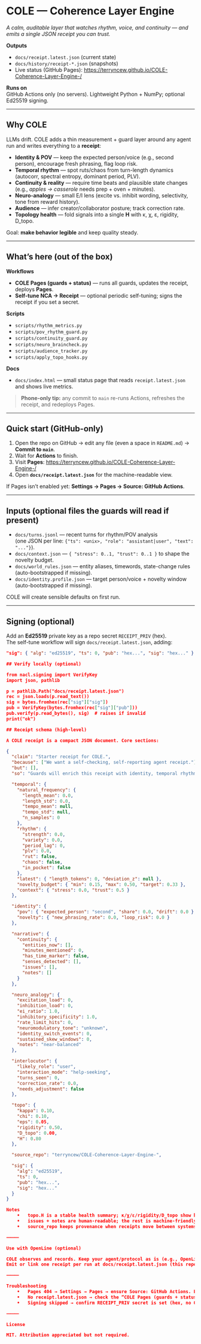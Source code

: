 # COLE — Coherence Layer Engine

_A calm, auditable layer that watches rhythm, voice, and continuity — and emits a single JSON receipt you can trust._

**Outputs**
- `docs/receipt.latest.json` (current state)
- `docs/history/receipt-*.json` (snapshots)
- Live status (GitHub Pages): https://terryncew.github.io/COLE-Coherence-Layer-Engine-/

**Runs on**  
GitHub Actions only (no servers). Lightweight Python + NumPy; optional Ed25519 signing.

---

## Why COLE

LLMs drift. COLE adds a thin measurement + guard layer around any agent run and writes everything to a **receipt**:

- **Identity & POV** — keep the expected person/voice (e.g., second person), encourage fresh phrasing, flag loop risk.
- **Temporal rhythm** — spot ruts/chaos from turn-length dynamics (autocorr, spectral entropy, dominant period, PLV).
- **Continuity & reality** — require time beats and plausible state changes (e.g., _apples → casserole_ needs prep + oven + minutes).
- **Neuro-analogy** — small E/I lens (excite vs. inhibit wording, selectivity, tone from reward history).
- **Audience** — infer creator/collaborator posture; track correction rate.
- **Topology health** — fold signals into a single **H** with κ, χ, ε, rigidity, D_topo.

Goal: **make behavior legible** and keep quality steady.

---

## What’s here (out of the box)

**Workflows**
- **COLE Pages (guards + status)** — runs all guards, updates the receipt, deploys **Pages**.
- **Self-tune NCA → Receipt** — optional periodic self-tuning; signs the receipt if you set a secret.

**Scripts**
- `scripts/rhythm_metrics.py`
- `scripts/pov_rhythm_guard.py`
- `scripts/continuity_guard.py`
- `scripts/neuro_braincheck.py`
- `scripts/audience_tracker.py`
- `scripts/apply_topo_hooks.py`

**Docs**
- `docs/index.html` — small status page that reads `receipt.latest.json` and shows live metrics.

> **Phone-only tip:** any commit to `main` re-runs Actions, refreshes the receipt, and redeploys Pages.

---

## Quick start (GitHub-only)

1. Open the repo on GitHub → edit any file (even a space in `README.md`) → **Commit to `main`**.  
2. Wait for **Actions** to finish.  
3. Visit **Pages**: https://terryncew.github.io/COLE-Coherence-Layer-Engine-/  
4. Open **`docs/receipt.latest.json`** for the machine-readable view.

If Pages isn’t enabled yet: **Settings → Pages → Source: GitHub Actions**.

---

## Inputs (optional files the guards will read if present)

- `docs/turns.jsonl` — recent turns for rhythm/POV analysis  
  (one JSON per line: `{"ts": <unix>, "role": "assistant|user", "text": "..."}`).
- `docs/context.json` — `{ "stress": 0..1, "trust": 0..1 }` to shape the novelty budget.
- `docs/world_rules.json` — entity aliases, timewords, state-change rules (auto-bootstrapped if missing).
- `docs/identity.profile.json` — target person/voice + novelty window (auto-bootstrapped if missing).

COLE will create sensible defaults on first run.

---

## Signing (optional)

Add an **Ed25519** private key as a repo secret `RECEIPT_PRIV` (hex).  
The self-tune workflow will sign `docs/receipt.latest.json`, adding:

```json
"sig": { "alg": "ed25519", "ts": 0, "pub": "hex...", "sig": "hex..." }

## Verify locally (optional)

from nacl.signing import VerifyKey
import json, pathlib

p = pathlib.Path("docs/receipt.latest.json")
rec = json.loads(p.read_text())
sig = bytes.fromhex(rec["sig"]["sig"])
pub = VerifyKey(bytes.fromhex(rec["sig"]["pub"]))
pub.verify(p.read_bytes(), sig)  # raises if invalid
print("ok")

## Receipt schema (high-level)

A COLE receipt is a compact JSON document. Core sections:

{
  "claim": "Starter receipt for COLE.",
  "because": ["We want a self-checking, self-reporting agent receipt."],
  "but": [],
  "so": "Guards will enrich this receipt with identity, temporal rhythm, and continuity checks.",

  "temporal": {
    "natural_frequency": {
      "length_mean": 0.0,
      "length_std": 0.0,
      "tempo_mean": null,
      "tempo_std": null,
      "n_samples": 0
    },
    "rhythm": {
      "strength": 0.0,
      "variety": 0.0,
      "period_lag": 0,
      "plv": 0.0,
      "rut": false,
      "chaos": false,
      "in_pocket": false
    },
    "latest": { "length_tokens": 0, "deviation_z": null },
    "novelty_budget": { "min": 0.15, "max": 0.50, "target": 0.33 },
    "context": { "stress": 0.0, "trust": 0.5 }
  },

  "identity": {
    "pov": { "expected_person": "second", "share": 0.0, "drift": 0.0 },
    "novelty": { "new_phrasing_rate": 0.0, "loop_risk": 0.0 }
  },

  "narrative": {
    "continuity": {
      "entities_now": [],
      "minutes_mentioned": 0,
      "has_time_marker": false,
      "senses_detected": [],
      "issues": [],
      "notes": []
    }
  },

  "neuro_analogy": {
    "excitation_load": 0,
    "inhibition_load": 0,
    "ei_ratio": 1.0,
    "inhibitory_specificity": 1.0,
    "rate_limit_hits": 0,
    "neuromodulatory_tone": "unknown",
    "identity_switch_events": 0,
    "sustained_skew_windows": 0,
    "notes": "near-balanced"
  },

  "interlocutor": {
    "likely_role": "user",
    "interaction_mode": "help-seeking",
    "turns_seen": 0,
    "correction_rate": 0.0,
    "needs_adjustment": false
  },

  "topo": {
    "kappa": 0.10,
    "chi": 0.10,
    "eps": 0.05,
    "rigidity": 0.50,
    "D_topo": 0.00,
    "H": 0.80
  },

  "source_repo": "terryncew/COLE-Coherence-Layer-Engine-",

  "sig": {
    "alg": "ed25519",
    "ts": 0,
    "pub": "hex...",
    "sig": "hex..."
  }
}

Notes
	•	topo.H is a stable health summary; κ/χ/ε/rigidity/D_topo show how it was reached.
	•	issues + notes are human-readable; the rest is machine-friendly.
	•	source_repo keeps provenance when receipts move between systems.

⸻

Use with OpenLine (optional)

COLE observes and records. Keep your agent/protocol as is (e.g., OpenLine graphs).
Emit or link one receipt per run at docs/receipt.latest.json (this repo’s workflows already do it).

⸻

Troubleshooting
	•	Pages 404 → Settings → Pages → ensure Source: GitHub Actions. Re-run the workflow.
	•	No receipt.latest.json → check the “COLE Pages (guards + status)” job in Actions.
	•	Signing skipped → confirm RECEIPT_PRIV secret is set (hex, no 0x).

⸻

License

MIT. Attribution appreciated but not required.

